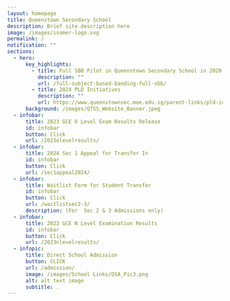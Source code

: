 ```yaml
---
layout: homepage
title: Queenstown Secondary School
description: Brief site description here
image: /images/isomer-logo.svg
permalink: /
notification: ""
sections:
  - hero:
      key_highlights:
        - title: Full SBB Pilot in Queenstown Secondary School in 2020
          description: ""
          url: /full-subject-based-banding-full-sbb/
        - title: 2024 PLD Initiatives
          description: ""
          url: https://www.queenstownsec.moe.edu.sg/parent-links/pld-initiatives/
      background: /images/QTSS_Website_Banner.jpeg
  - infobar:
      title: 2023 GCE O Level Exam Results Release
      id: infobar
      button: Click
      url: /2023olevelresults/
  - infobar:
      title: 2024 Sec 1 Appeal for Transfer In
      id: infobar
      button: Click
      url: /sec1appeal2024/
  - infobar:
      title: Waitlist Form for Student Transfer
      id: infobar
      button: Click
      url: /waitlistsec2-3/
      description: (For  Sec 2 & 3 Admissions only)
  - infobar:
      title: 2023 GCE N Level Examination Results
      id: infobar
      button: Click
      url: /2023nlevelresults/
  - infopic:
      title: Direct School Admission
      button: CLICK
      url: /admission/
      image: /images/School Links/DSA_Pic3.png
      alt: alt text image
      subtitle: .
---
```

